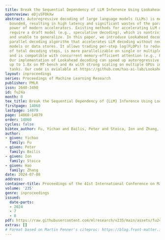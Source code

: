 ```yaml
---
title: Break the Sequential Dependency of LLM Inference Using Lookahead Decoding
openreview: eDjvSFOkXw
abstract: Autoregressive decoding of large language models (LLMs) is memory bandwidth
  bounded, resulting in high latency and significant wastes of the parallel processing
  power of modern accelerators. Existing methods for accelerating LLM decoding often
  require a draft model (e.g., speculative decoding), which is nontrivial to obtain
  and unable to generalize. In this paper, we introduce Lookahead decoding, an exact,
  parallel decoding algorithm that accelerates LLM decoding without needing auxiliary
  models or data stores. It allows trading per-step log(FLOPs) to reduce the number
  of total decoding steps, is more parallelizable on single or multiple modern accelerators,
  and is compatible with concurrent memory-efficient attention (e.g., FlashAttention).
  Our implementation of Lookahead decoding can speed up autoregressive decoding by
  up to 1.8x on MT-bench and 4x with strong scaling on multiple GPUs in code completion
  tasks. Our code is avialable at https://github.com/hao-ai-lab/LookaheadDecoding
layout: inproceedings
series: Proceedings of Machine Learning Research
publisher: PMLR
issn: 2640-3498
id: fu24a
month: 0
tex_title: Break the Sequential Dependency of {LLM} Inference Using Lookahead Decoding
firstpage: 14060
lastpage: 14079
page: 14060-14079
order: 14060
cycles: false
bibtex_author: Fu, Yichao and Bailis, Peter and Stoica, Ion and Zhang, Hao
author:
- given: Yichao
  family: Fu
- given: Peter
  family: Bailis
- given: Ion
  family: Stoica
- given: Hao
  family: Zhang
date: 2024-07-08
address:
container-title: Proceedings of the 41st International Conference on Machine Learning
volume: '235'
genre: inproceedings
issued:
  date-parts:
  - 2024
  - 7
  - 8
pdf: https://raw.githubusercontent.com/mlresearch/v235/main/assets/fu24a/fu24a.pdf
extras: []
# Format based on Martin Fenner's citeproc: https://blog.front-matter.io/posts/citeproc-yaml-for-bibliographies/
---
```

